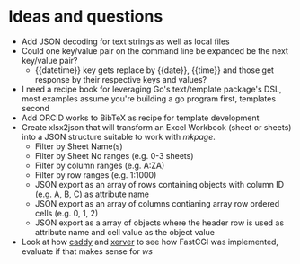 
# Ideas and questions

+ Add JSON decoding for text strings as well as local files
+ Could one key/value pair on the command line be expanded be the next key/value pair?
    + {{datetime}} key gets replace by {{date}}, {{time}} and those get response by their respective keys and values?
+ I need a recipe book for leveraging Go's text/template package's DSL, most examples assume you're building a go program first, templates second
+ Add ORCID works to BibTeX as recipe for template development
+ Create xlsx2json that will transform an Excel Workbook (sheet or sheets) into a JSON structure suitable to work with *mkpage*.
    + Filter by Sheet Name(s)
    + Filter by Sheet No ranges (e.g. 0-3 sheets)
    + Filter by column ranges (e.g. A:ZA)
    + Filter by row ranges (e.g. 1:1000)
    + JSON export as an array of rows containing objects with column ID (e.g. A, B, C) as attribute name
    + JSON export as an array of columns contianing array row ordered cells (e.g. 0, 1, 2)
    + JSON export as a array of objects where the header row is used as attribute name and cell value as the object value
+ Look at how [caddy](https://github.com/mholt/caddy) and [xerver](https://github.com/alash3al/xerver) to see how FastCGI was implemented, evaluate if that makes sense for _ws_
